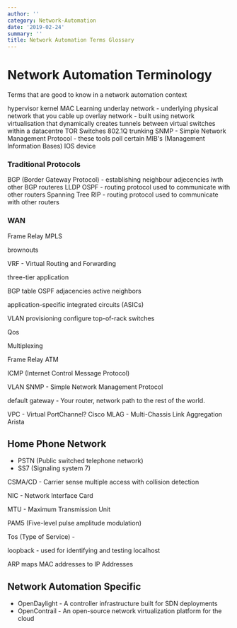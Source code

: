 ```yaml
---
author: ''
category: Network-Automation
date: '2019-02-24'
summary: ''
title: Network Automation Terms Glossary
---
```

# Network Automation Terminology

Terms that are good to know in a network automation context

hypervisor kernel
MAC Learning
underlay network - underlying physical network that you cable up
overlay network - built using network virtualisation that dynamically creates tunnels between virtual switches within a datacentre
TOR Switches
802.1Q trunking
SNMP - Simple Network Management Protocol - these tools poll certain MIB's (Management Information Bases)
IOS device


### Traditional Protocols

BGP (Border Gateway Protocol) - establishing neighbour adjecencies iwth other BGP routeres
LLDP
OSPF - routing protocol used to communicate with other routers
Spanning Tree
RIP - routing protocol used to communicate with other routers


### WAN

Frame Relay
MPLS

brownouts


VRF - Virtual Routing and Forwarding

three-tier application

BGP table
OSPF adjacencies
active neighbors

application-specific integrated circuits (ASICs)

VLAN provisioning
configure top-of-rack switches

Qos

Multiplexing

Frame Relay
ATM

ICMP (Internet Control Message Protocol)

VLAN
SNMP - Simple Network Management Protocol

default gateway - Your router, network path to the rest of the world.

VPC - Virtual PortChannel? Cisco
MLAG - Multi-Chassis Link Aggregation Arista

## Home Phone Network

* PSTN (Public switched telephone network)
* SS7 (Signaling system 7)

CSMA/CD - Carrier sense multiple access with collision detection

NIC - Network Interface Card

MTU - Maximum Transmission Unit

PAM5 (Five-level pulse amplitude modulation)

Tos (Type of Service) - 

loopback - used for identifying and testing localhost

ARP maps MAC addresses to IP Addresses

## Network Automation Specific

* OpenDaylight - A controller infrastructure built for SDN deployments
* OpenContrail - An open-source network virtualization platform for the cloud
